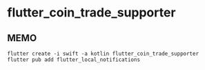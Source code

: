 # flutter_coin_trade_supporter

## MEMO
```
flutter create -i swift -a kotlin flutter_coin_trade_supporter
flutter pub add flutter_local_notifications
```

